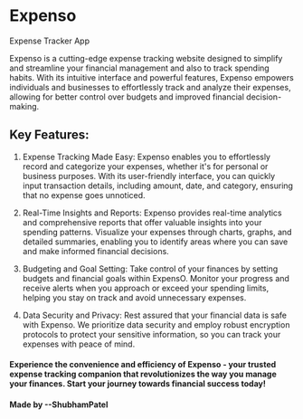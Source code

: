 # Expenso
Expense Tracker App

Expenso is a cutting-edge expense tracking website designed to simplify and streamline your financial management and also to track spending habits. With its intuitive interface and powerful features, Expenso empowers individuals and businesses to effortlessly track and analyze their expenses, allowing for better control over budgets and improved financial decision-making.

## Key Features:

1) Expense Tracking Made Easy: Expenso enables you to effortlessly record and categorize your expenses, whether it's for personal or business purposes. With its user-friendly interface, you can quickly input transaction details, including amount, date, and category, ensuring that no expense goes unnoticed.

2) Real-Time Insights and Reports: Expenso provides real-time analytics and comprehensive reports that offer valuable insights into your spending patterns. Visualize your expenses through charts, graphs, and detailed summaries, enabling you to identify areas where you can save and make informed financial decisions.

3) Budgeting and Goal Setting: Take control of your finances by setting budgets and financial goals within ExpensO. Monitor your progress and receive alerts when you approach or exceed your spending limits, helping you stay on track and avoid unnecessary expenses.

4) Data Security and Privacy: Rest assured that your financial data is safe with Expenso. We prioritize data security and employ robust encryption protocols to protect your sensitive information, so you can track your expenses with peace of mind.

#### Experience the convenience and efficiency of Expenso - your trusted expense tracking companion that revolutionizes the way you manage your finances. Start your journey towards financial success today!

#### Made by --ShubhamPatel
